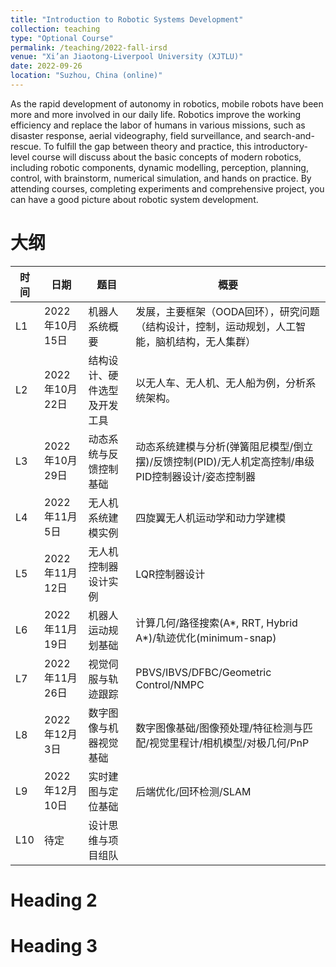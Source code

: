 ```yaml
---
title: "Introduction to Robotic Systems Development"
collection: teaching
type: "Optional Course"
permalink: /teaching/2022-fall-irsd
venue: "Xi’an Jiaotong-Liverpool University (XJTLU)"
date: 2022-09-26
location: "Suzhou, China (online)"
---
```


As the rapid development of autonomy in robotics, mobile robots have been more and more involved in our daily life. Robotics improve the working efficiency and replace the labor of humans in various missions, such as disaster response, aerial videography, field surveillance, and search-and-rescue. To fulfill the gap between theory and practice, this introductory-level course will discuss about the basic concepts of modern robotics, including robotic components, dynamic modelling, perception, planning, control, with brainstorm, numerical simulation, and hands on practice. By attending courses, completing experiments and comprehensive project, you can have a good picture about robotic system development.

大纲
======

| 时间 | 日期           | 题目                         | 概要                                                                                              |
|------|----------------|------------------------------|---------------------------------------------------------------------------------------------------|
| L1   | 2022年10月15日 | 机器人系统概要               | 发展，主要框架（OODA回环），研究问题（结构设计，控制，运动规划，人工智能，脑机结构，无人集群）    |
| L2   | 2022年10月22日 | 结构设计、硬件选型及开发工具 | 以无人车、无人机、无人船为例，分析系统架构。                                                      |
| L3   | 2022年10月29日 | 动态系统与反馈控制基础       | 动态系统建模与分析(弹簧阻尼模型/倒立摆)/反馈控制(PID)/无人机定高控制/串级PID控制器设计/姿态控制器 |
| L4   | 2022年11月5日  | 无人机系统建模实例           | 四旋翼无人机运动学和动力学建模                                                                    |
| L5   | 2022年11月12日 | 无人机控制器设计实例         | LQR控制器设计                                                                                     |
| L6   | 2022年11月19日 | 机器人运动规划基础           | 计算几何/路径搜索(A*, RRT, Hybrid A*)/轨迹优化(minimum-snap)                                      |
| L7   | 2022年11月26日 | 视觉伺服与轨迹跟踪           | PBVS/IBVS/DFBC/Geometric Control/NMPC                                                             |
| L8   | 2022年12月3日  | 数字图像与机器视觉基础       | 数字图像基础/图像预处理/特征检测与匹配/视觉里程计/相机模型/对极几何/PnP                           |
| L9   | 2022年12月10日 | 实时建图与定位基础           | 后端优化/回环检测/SLAM                                                                            |
| L10  | 待定           | 设计思维与项目组队           |                                                                                                   |

Heading 2
======

Heading 3
======
